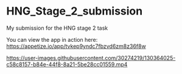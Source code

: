 
# HNG_Stage_2_submission
My submission for the HNG stage 2 task

You can view the app in action here: https://appetize.io/app/tvkep9yndc7fbzvd6zm8z36f8w 


https://user-images.githubusercontent.com/30274219/130364025-c58c8157-b84e-44f8-8a21-5be28cc01559.mp4






